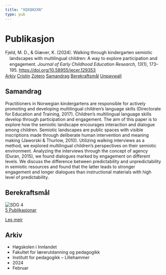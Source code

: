 ```yaml
---
title: "XQXQH2XN"
type: pub
---
```

<h1>Publikasjon</h1>
<article id="csl-bib-container-XQXQH2XN" class="csl-bib-container">
  <div class="csl-bib-body" style="line-height: 1.35; padding-left: 1em; text-indent:-1em;">
  <div class="csl-entry">Fjeld, M. D., &amp; Gi&#xE6;ver, K. (2024). Walking through kindergarten semiotic landscapes with multilingual children: A way to explore participation and engagement. <i>Journal of Early Childhood Education Research</i>, <i>13</i>(1), 173&#x2013;195. <a href="https://doi.org/10.58955/jecer.129353">https://doi.org/10.58955/jecer.129353</a></div>
</div>
  <div class="csl-bib-buttons">
    <a href="#taxonomy-article-XQXQH2XN" class="csl-bib-button">Arkiv</a>
    <a href="https://app.cristin.no/results/show.jsf?id=2251008" alt="Cristin URL" class="csl-bib-button">Cristin</a>
    <a href="http://zotero.org/groups/5402882/items/XQXQH2XN" alt="Zotero URL" class="csl-bib-button">Zotero</a>
    <a href="#abstract-article-XQXQH2XN" class="csl-bib-button">Samandrag</a>
    <a href="#sdg-article-XQXQH2XN" class="csl-bib-button">Berekraftsmål</a>
    <a href="https://doi.org/10.58955/jecer.129353" class="csl-bib-button">Unpaywall</a>
  </div>
  <div id="csl-bib-meta-container-XQXQH2XN"></div>
</article>
<div id="csl-bib-meta-XQXQH2XN" class="csl-bib-meta">
  <article id="abstract-article-XQXQH2XN" class="abstract-article">
    <h1>Samandrag</h1>
    Practitioners in Norwegian kindergartens are responsible for actively promoting and developing multilingual children’s language skills (Directorate for Education and Training, 2017). Children’s multilingual language skills develop through participation and engagement. The aim of this paper is to explore how the semiotic landscape encourages interaction and dialogue among children. Semiotic landscapes are public spaces with visible inscriptions made through deliberate human intervention and meaning making (Jaworski &amp; Thurlow, 2010). Utilizing walking interviews as a method, we explored multilingual children’s perspectives on their semiotic environment. Analyzing the interviews through the concept of agency (Duran, 2015), we found dialogues marked by engagement on different levels. We discuss the difference between predictability and unpredictability in semiotic resources and found that the latter leads to stronger engagement and longer dialogues than instructional materials with high level of predictability.
  </article>
  <article id="sdg-article-XQXQH2XN" class="sdg-article">
    <h1>Berekraftsmål</h1>
    <div class="sdg-container"><div id="sdg4" class="sdg"> <img src="{{< params subfolder >}}images/sdg/sdg04_no.png" class="image" alt="SDG 4"> <div class="sdg-overlay"> <a href="{{< params subfolder >}}no/archive/?sdg=4#archive" class="sdg-publication-count"><span>5</span> Publikasjonar</a> <p><a href="NA" class="sdg-read-more">Les meir</a></p> </div> </div></div>
  </article>
  <article id="taxonomy-article-XQXQH2XN" class="taxonomy-article">
    <h1>Arkiv</h1>
    <ul>
      <li>Høgskolen i Innlandet</li>
      <li>Fakultet for lærerutdanning og pedagogikk</li>
      <li>Institutt for pedagogikk – Lillehammer</li>
      <li>2024</li>
      <li>Februar</li>
    </ul>
  </article>
</div>
